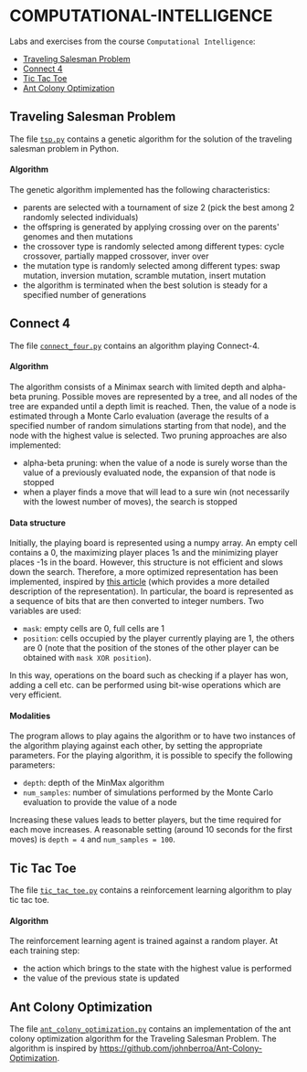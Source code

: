 # COMPUTATIONAL-INTELLIGENCE

Labs and exercises from the course `Computational Intelligence`:
* [Traveling Salesman Problem](#traveling-salesman-problem)
* [Connect 4](#connect-4)
* [Tic Tac Toe](#tic-tac-toe)
* [Ant Colony Optimization](#ant-colony-optimization)

## Traveling Salesman Problem
The file [`tsp.py`](tsp.py) contains a genetic algorithm for the solution of the traveling salesman problem in Python.
#### Algorithm
The genetic algorithm implemented has the following characteristics:
* parents are selected with a tournament of size 2 (pick the best among 2 randomly selected individuals)
* the offspring is generated by applying crossing over on the parents' genomes and then mutations
* the crossover type is randomly selected among different types: cycle crossover, partially mapped crossover, inver over
* the mutation type is randomly selected among different types: swap mutation, inversion mutation, scramble mutation, insert mutation
* the algorithm is terminated when the best solution is steady for a specified number of generations

## Connect 4
The file [`connect_four.py`](connect_four.py) contains an algorithm playing Connect-4. 
#### Algorithm
The algorithm consists of a Minimax search with limited depth and alpha-beta pruning. Possible moves are represented by a tree, and all nodes of the tree are expanded until a depth limit is reached. Then, the value of a node is estimated through a Monte Carlo evaluation (average the results of a specified number of random simulations starting from that node), and the node with the highest value is selected. Two pruning approaches are also implemented:
* alpha-beta pruning: when the value of a node is surely worse than the value of a previously evaluated node, the expansion of that node is stopped
* when a player finds a move that will lead to a sure win (not necessarily with the lowest number of moves), the search is stopped
#### Data structure
Initially, the playing board is represented using a numpy array. An empty cell contains a 0, the maximizing player places 1s and the minimizing player places -1s in the board. However, this structure is not efficient and slows down the search. Therefore, a more optimized representation has been implemented, inspired by [this article](https://towardsdatascience.com/creating-the-perfect-connect-four-ai-bot-c165115557b0) (which provides a more detailed description of the representation).
In particular, the board is represented as a sequence of bits that are then converted to integer numbers. Two variables are used:
* `mask`: empty cells are 0, full cells are 1
* `position`: cells occupied by the player currently playing are 1, the others are 0 (note that the position of the stones of the other player can be obtained with `mask XOR position`).
<!-- end of list -->
In this way, operations on the board such as checking if a player has won, adding a cell etc. can be performed using bit-wise operations which are very efficient.
#### Modalities
The program allows to play agains the algorithm or to have two instances of the algorithm playing against each other, by setting the appropriate parameters. For the playing algorithm, it is possible to specify the following parameters:
* `depth`: depth of the MinMax algorithm
* `num_samples`: number of simulations performed by the Monte Carlo evaluation to provide the value of a node
 <!-- end of list -->
Increasing these values leads to better players, but the time required for each move increases. A reasonable setting (around 10 seconds for the first moves) is `depth = 4` and `num_samples = 100`.

## Tic Tac Toe
The file [`tic_tac_toe.py`](tic_tac_toe.py) contains a reinforcement learning algorithm to play tic tac toe. 
#### Algorithm
The reinforcement learning agent is trained against a random player. At each training step:
- the action which brings to the state with the highest value is performed
- the value of the previous state is updated

## Ant Colony Optimization
The file [`ant_colony_optimization.py`](ant_colony_optimization.py) contains an implementation of the ant colony optimization algorithm for the Traveling Salesman Problem. The algorithm is inspired by https://github.com/johnberroa/Ant-Colony-Optimization.